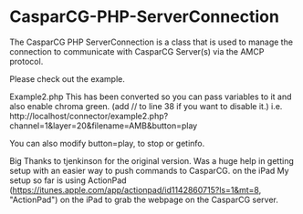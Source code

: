 CasparCG-PHP-ServerConnection
=============================

The CasparCG PHP ServerConnection is a class that is used to manage the connection to communicate with CasparCG Server(s) via the AMCP protocol.

Please check out the example.

Example2.php
This has been converted so you can pass variables to it and also enable chroma green. (add // to line 38 if you want to disable it.)
i.e. http://localhost/connector/example2.php?channel=1&layer=20&filename=AMB&button=play

You can also modify button=play, to stop or getinfo.

Big Thanks to tjenkinson for the original version. Was a huge help in getting setup with an easier way to push commands to CasparCG.
 on the iPad 
My setup so far is using ActionPad (https://itunes.apple.com/app/actionpad/id1142860715?ls=1&mt=8, "ActionPad") on the iPad to grab the webpage on the CasparCG server.
